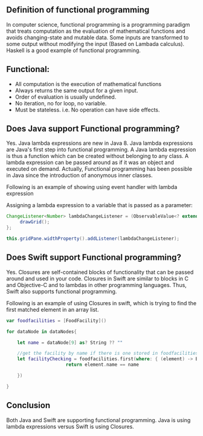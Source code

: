 ## Definition of functional programming
In computer science, functional programming is a programming paradigm that treats computation as the evaluation of mathematical functions and avoids changing-state and mutable data. Some inputs are transformed to some output without modifying the input (Based on Lambada calculus). Haskell is a good example of functional programming.


## Functional:

* All computation is the execution of mathematical functions
* Always returns the same output for a given input.
* Order of evaluation is usually undefined.
* No iteration, no for loop, no variable.
* Must be stateless. i.e. No operation can have side effects.

## Does Java support Functional programming?
Yes. Java lambda expressions are new in Java 8. Java lambda expressions are Java's first step into functional programming. A Java lambda expression is thus a function which can be created without belonging to any class. A lambda expression can be passed around as if it was an object and executed on demand. Actually, Functional programming has been possible in Java since the introduction of anonymous inner classes.

Following is an example of showing using event handler with lambda expression

Assigning a lambda expression to a variable that is passed as a parameter:
```Java
ChangeListener<Number> lambdaChangeListener = (ObservableValue<? extends Number> observable, Number oldValue, final Number newValue) -> {
     drawGrid();
};

this.gridPane.widthProperty().addListener(lambdaChangeListener);
```


## Does Swift support Functional programming?
Yes. Closures are self-contained blocks of functionality that can be passed around and used in your code. Closures in Swift are similar to blocks in C and Objective-C and to lambdas in other programming languages. Thus, Swift also supports functional programming.

Following is an example of using Closures in swift, which is trying to find the first matched element in an array list.
```Swift
var foodfacilities = [FoodFacility]()

for dataNode in dataNodes{

    let name = dataNode[9] as? String ?? ""

    //get the facility by name if there is one stored in foodfacilities
    let facilityChecking = foodfacilities.first(where: { (element) -> Bool in
                      return element.name == name

    })

}

```


## Conclusion
Both Java and Swift are supporting functional programming. Java is using lambda expressions versus Swift is using Closures.
